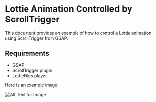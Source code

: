 # Lottie Animation Controlled by ScrollTrigger

This document provides an example of how to control a Lottie animation using ScrollTrigger from GSAP.

## Requirements

- GSAP
- ScrollTrigger plugin
- LottieFiles player

Here is an example image:

![Alt Text for Image](https://hitesh09saini.github.io/LottieControlSCroll/Screenshot%202024-06-02%20004311.png "Title for Image")
